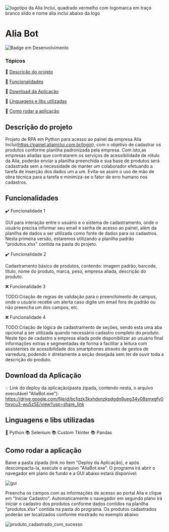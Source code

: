 
![logotipo da Alia Inclui, quadrado vermelho com logomarca em traço branco slido e nome alia inclui abaixo da logo](https://user-images.githubusercontent.com/103940775/227793904-bea24e20-c27c-4e98-a13b-96b47056e541.jpg)
# Alia Bot
![Badge em Desenvolvimento](http://img.shields.io/static/v1?label=STATUS&message=EM%20DESENVOLVIMENTO&color=GREEN&style=for-the-badge)

### Tópicos 

:small_blue_diamond: [Descrição do projeto](#descrição-do-projeto)

:small_blue_diamond: [Funcionalidades](#funcionalidades)

:small_blue_diamond: [Download da Aplicação](#download-da-aplicação)

:small_blue_diamond: [Linguagens e libs utilizadas](#linguagens-e-libs-utilizadas)

:small_blue_diamond: [Como rodar a aplicação](#como-rodar-a-aplicação)

## Descrição do projeto

Projeto de RPA em Python para acesso ao painel da empresa Alia Inclui(https://painel.aliainclui.com.br/login), com o objetivo de cadastrar os produtos conforme planilha padronizada pela empresa. 
Com isto,as empresas aliadas que contratarem os serviços de acessibilidade de rótulo da Alia, poderão enviar a planilha preenchida e sua base de produtos será cadastrada sem a 
necessidade de manter um colaborador efetuando a tarefa de inserção dos dados um a um. Evita-se assim o uso de mão de obra técnica para a tarefa e minimiza-se o fator 
de erro humano nos cadastros.

## Funcionalidades

:heavy_check_mark: Funcionalidade 1

GUI para interação entre o usuário e o sistema de cadastramento, onde o usuário precisa informar seu email e senha de acesso ao painel, além da planilha de dados a ser 
utilizada como fonte de dados para os cadastros. Nesta primeira versão, estaremos utilizando a planilha padrão "produtos.xlsx" contida na pasta do projeto.

:heavy_check_mark: Funcionalidade 2

Cadastramento básico de produtos, contendo: imagem padrão, barcode, título, nome do produto, marca, peso, empresa aliada, descrição do produto.

:x: Funcionalidade 3

TODO:Criação de regras de validação para o preenchimento de campos, onde o usuário recebe um alerta caso digite um email fora de padrão ou não preencha um dos campos, etc.

:x: Funcionalidade 4 

TODO:Criação de lógica de cadastramento de seções, sendo esta uma aba opcional a ser utilizada quando necessário cadastro completo do produto. Neste tipo de cadastro
a empresa aliada pode disponibilizar ao usuário final informações extras e segmentadas de forma a facilitar a leitura com assistentes de acessibilidade dos smartphones
através de gestos de varredura, podendo ir diretamente a seção desejada sem ter de ouvir toda a descrição do produto.

## Download da Aplicação

:bulb: Link do deploy da aplicação(pasta zipada, contendo nesta, o arquivo executável "AliaBot.exe"): 
https://drive.google.com/file/d/bc1qzk3kxhdxnzkpdgdn9ueg34y08smxgfv0hxvcu3-wu5z5E/view?usp=share_link

## Linguagens e libs utilizadas 

:snake: Python 
:books: Selenium
:books: Custom Tkinter
:books: Pandas

## Como rodar a aplicação

Baixe a pasta zipada (link no ítem "Deploy da Aplicação), e após descompacta-la, execute o arquivo "AliaBot.exe". O programa irá abrir o navegador em plano de fundo
e a GUI abaixo estará disponível:

![gui](https://user-images.githubusercontent.com/103940775/227797709-f30a0eaf-b9ee-48ce-80c6-fb49f5035247.JPG)

Preencha os campos com as informações de acesso ao portal Alia e clique em "Iniciar Cadastro". Automaticamente o navegador em segundo plano irá iniciar o cadastro dos 
produtos conforme dados contidos na planilha "produtos.xlsx" contida na pasta do programa.
Os produtos cadastrados poderão ser localizados conforme mostrado no exemplo abaixo:

![produto_cadastrado_com_sucesso](https://user-images.githubusercontent.com/103940775/227797860-28e22525-58ea-4b8a-854b-ac7a54b2913b.JPG)



